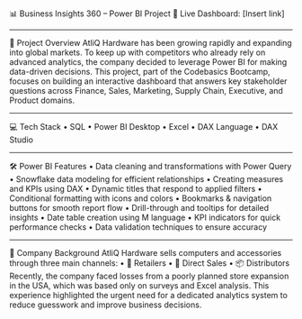 📊 Business Insights 360 – Power BI Project
🔗 Live Dashboard: [Insert link]
________________________________________
🌟 Project Overview
AtliQ Hardware has been growing rapidly and expanding into global markets. To keep up with competitors who already rely on advanced analytics, the company decided to leverage Power BI for making data-driven decisions.
This project, part of the Codebasics Bootcamp, focuses on building an interactive dashboard that answers key stakeholder questions across Finance, Sales, Marketing, Supply Chain, Executive, and Product domains.
________________________________________
💻 Tech Stack
•	SQL
•	Power BI Desktop
•	Excel
•	DAX Language
•	DAX Studio
________________________________________
🛠️ Power BI Features
•	Data cleaning and transformations with Power Query
•	Snowflake data modeling for efficient relationships
•	Creating measures and KPIs using DAX
•	Dynamic titles that respond to applied filters
•	Conditional formatting with icons and colors
•	Bookmarks & navigation buttons for smooth report flow
•	Drill-through and tooltips for detailed insights
•	Date table creation using M language
•	KPI indicators for quick performance checks
•	Data validation techniques to ensure accuracy
________________________________________
🏢 Company Background
AtliQ Hardware sells computers and accessories through three main channels:
•	🏬 Retailers
•	🛒 Direct Sales
•	📦 Distributors
Recently, the company faced losses from a poorly planned store expansion in the USA, which was based only on surveys and Excel analysis. This experience highlighted the urgent need for a dedicated analytics system to reduce guesswork and improve business decisions.

